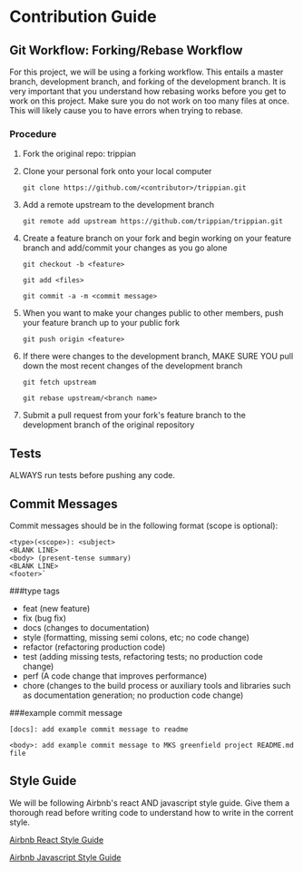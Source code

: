 # Contribution Guide

## Git Workflow: Forking/Rebase Workflow

For this project, we will be using a forking workflow. This entails a master branch, development branch, and forking of
the development branch. It is very important that you understand how rebasing works before you get to work on this project. Make sure you
do not work on too many files at once. This will likely cause you to have errors when trying to rebase.

### Procedure
1. Fork the original repo: trippian
2. Clone your personal fork onto your local computer

    `git clone https://github.com/<contributor>/trippian.git`

3. Add a remote upstream to the development branch

    `git remote add upstream https://github.com/trippian/trippian.git`
    
4. Create a feature branch on your fork and begin working on your feature branch and add/commit your changes as you go alone

    `git checkout -b <feature>`
    
    `git add <files>`
    
    `git commit -a -m <commit message>`
    
5. When you want to make your changes public to other members, push your feature branch up to your public fork

    `git push origin <feature>`
    
6. If there were changes to the development branch, MAKE SURE YOU pull down the most recent changes of the development branch

    `git fetch upstream`
    
    `git rebase upstream/<branch name>`
    
7. Submit a pull request from your fork's feature branch to the development branch of the original repository

## Tests
ALWAYS run tests before pushing any code.

## Commit Messages
Commit messages should be in the following format (scope is optional):

    <type>(<scope>): <subject>
    <BLANK LINE>
    <body> (present-tense summary)
    <BLANK LINE>
    <footer>`

###type tags
* feat (new feature)
* fix (bug fix)
* docs (changes to documentation)
* style (formatting, missing semi colons, etc; no code change)
* refactor (refactoring production code)
* test (adding missing tests, refactoring tests; no production code change)
* perf (A code change that improves performance)
* chore (changes to the build process or auxiliary tools and libraries such as documentation generation; no production code change)

###example commit message

    [docs]: add example commit message to readme
    
    <body>: add example commit message to MKS greenfield project README.md file

## Style Guide
We will be following Airbnb's react AND javascript style guide. Give them a thorough read before writing code to understand how to
write in the corrent style.

[Airbnb React Style Guide](https://github.com/airbnb/javascript/tree/master/react)

[Airbnb Javascript Style Guide](https://github.com/airbnb/javascript)
